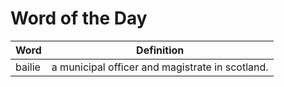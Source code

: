 # Word of the Day

|Word|Definition|
|---|---|
|bailie|a municipal officer and magistrate in scotland.|